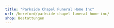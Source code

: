 ```yaml
---
title: "Parkside Chapel Funeral Home Inc"
url: /hereford/parkside-chapel-funeral-home-inc/
shop: Bestattungen
---
```

